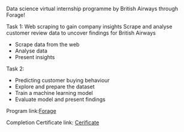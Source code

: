 Data science virtual internship programme by British Airways through Forage!

Task 1:
Web scraping to gain company insights
Scrape and analyse customer review data to uncover findings for British Airways

* Scrape data from the web 
* Analyse data
* Present insights

Task 2:
* Predicting customer buying behaviour
* Explore and prepare the dataset
* Train a machine learning model
* Evaluate model and present findings

Program link:[Forage](https://www.theforage.com/virtual-internships/NjynCWzGSaWXQCxSX?ref=3YfxHKshCWGAuiSfX)

Completion Certificate link:  [Cerificate](https://forage-uploads-prod.s3.amazonaws.com/completion-certificates/British%20Airways/NjynCWzGSaWXQCxSX_British%20Airways_3YfxHKshCWGAuiSfX_1676293077624_completion_certificate.pdf)
